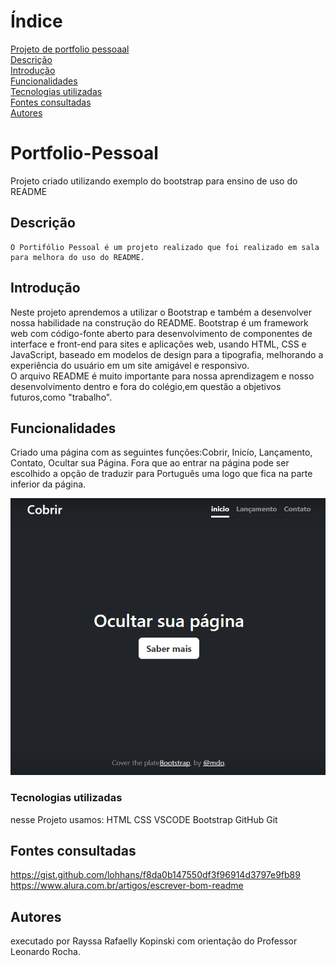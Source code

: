 # Índice 

[Projeto de portfolio pessoaal](#portfolio-pessoal)  
[Descrição](#descri%C3%A7%C3%A3o)  
[Introdução](#introdu%C3%A7%C3%A3o)  
[Funcionalidades](#funcionalidades)  
[Tecnologias utilizadas](#tecnologias-utilizadas)  
[Fontes consultadas](#fontes-consultadas)  
[Autores](#autores)  

# Portfolio-Pessoal
Projeto criado utilizando exemplo do bootstrap para ensino de uso do README 

## Descrição
    O Portifólio Pessoal é um projeto realizado que foi realizado em sala para melhora do uso do README.
## Introdução
Neste projeto aprendemos a utilizar o Bootstrap e também a desenvolver nossa habilidade na construção do README.
 Bootstrap é um framework web com código-fonte aberto para desenvolvimento de componentes de interface e front-end para sites e aplicações web, usando HTML, CSS e JavaScript, baseado em modelos de design para a tipografia, melhorando a experiência do usuário em um site amigável e responsivo.  
O arquivo README é muito importante para nossa aprendizagem e nosso desenvolvimento dentro e fora do colégio,em questão a objetivos futuros,como "trabalho".
## Funcionalidades
Criado uma página com as seguintes funções:Cobrir, Inicío, Lançamento, Contato, Ocultar sua Página.
Fora que ao entrar na página pode ser escolhido a opção de traduzir para Português uma logo que fica na parte 
inferior da página.  

![Capa do projeto](img/capa.png)

### Tecnologias utilizadas 
nesse Projeto usamos:
HTML
CSS
VSCODE
Bootstrap
GitHub
Git

## Fontes consultadas
https://gist.github.com/lohhans/f8da0b147550df3f96914d3797e9fb89
https://www.alura.com.br/artigos/escrever-bom-readme

## Autores
executado por Rayssa Rafaelly Kopinski com orientação do Professor Leonardo Rocha.
